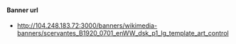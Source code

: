 
  #### Banner url
  - http://104.248.183.72:3000/banners/wikimedia-banners/scervantes_B1920_0701_enWW_dsk_p1_lg_template_art_control
  